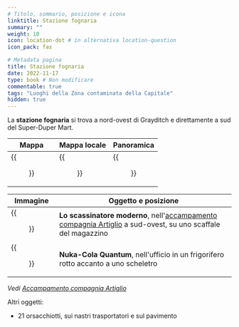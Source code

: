 ```yaml
---
# Titolo, sommario, posizione e icona
linktitle: Stazione fognaria
summary: ""
weight: 10
icon: location-dot # in alternativa location-question
icon_pack: fas

# Metadata pagina
title: Stazione fognaria
date: 2022-11-17
type: book # Non modificare
commentable: true
tags: "Luoghi della Zona contaminata della Capitale"
hidden: true
---
```


<div class="fo3">


La **stazione fognaria** si trova a nord-ovest di Grayditch e direttamente a sud del Super-Duper Mart. 

| Mappa                                        | Mappa locale                                   | Panoramica                               |
| -------------------------------------------- | ---------------------------------------------- | ---------------------------------------- |
| {{<figure src="fo3/Sewer_Waystation_loc.webp">}} | {{<figure src="fo3/Sewer_waystation_loc-1.webp">}} | {{<figure src="fo3/Sewer_Waystation.webp">}} |

| Immagine                                                   | Oggetto e posizione                                                                                                                              |
| ---------------------------------------------------------- | ------------------------------------------------------------------------------------------------------------------------------------------------ |
| {{<figure src="fo3/Tumblers_Today_Talon_Company_camp.webp">}}  | **Lo scassinatore moderno**, nell'[accampamento compagnia Artiglio](../accampamento-compagnia-artiglio) a sud-ovest, su uno scaffale del magazzino |
| {{<figure src="fo3/Sewer_waystation_Nuka-Cola_Quantum.webp">}} | **Nuka-Cola Quantum**, nell'ufficio in un frigorifero rotto accanto a uno scheletro                                                              |

*Vedi [Accampamento compagnia Artiglio](../accampamento-compagnia-artiglio)*

 Altri oggetti:
- 21 orsacchiotti, sui nastri trasportatori e sul pavimento

</div>